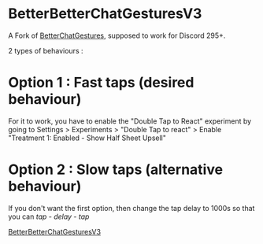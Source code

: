 # BetterBetterChatGesturesV3
A Fork of [BetterChatGestures](https://github.com/MYSTRAVIL/vendetta-plugins), supposed to work for Discord 295+.

2 types of behaviours :

# Option 1 : Fast taps (desired behaviour)

For it to work, you have to enable the "Double Tap to React" experiment by going to Settings > Experiments > "Double Tap to react" > Enable "Treatment 1: Enabled - Show Half Sheet Upsell" 

# Option 2 : Slow taps (alternative behaviour)

If you don't want the first option, then change the tap delay to 1000s so that you can *tap - delay - tap*

[BetterBetterChatGesturesV3](https://s-cript-kiddie02.github.io/vendetta-plugins/BetterBetterChatGesturesV3)
